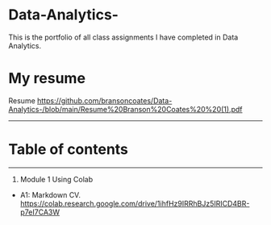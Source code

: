 # Data-Analytics-




This is the portfolio of all class assignments I have completed in Data Analytics.




# My resume


Resume https://github.com/bransoncoates/Data-Analytics-/blob/main/Resume%20Branson%20Coates%20%20(1).pdf



---


# Table of contents 
---

1. Module 1 Using Colab 
  * A1: Markdown CV. https://colab.research.google.com/drive/1ihfHz9IRRhBJz5IRICD4BR-p7eI7CA3W

